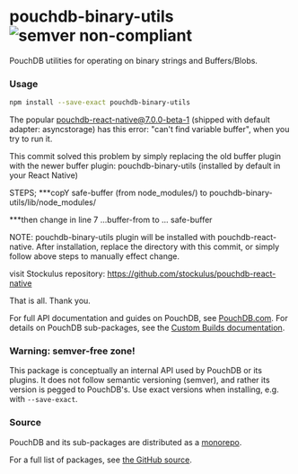pouchdb-binary-utils ![semver non-compliant](https://img.shields.io/badge/semver-non--compliant-red.svg)
======

PouchDB utilities for operating on binary strings and Buffers/Blobs.

### Usage

```bash
npm install --save-exact pouchdb-binary-utils
```
The popular pouchdb-react-native@7.0.0-beta-1 (shipped with default adapter: asyncstorage) has this error:
"can't find variable buffer",
when you try to run it.

This commit solved this problem by simply replacing the old buffer plugin with the newer buffer plugin: pouchdb-binary-utils (installed by default in your React Native)

STEPS;
***copY safe-buffer (from node_modules/) to
pouchdb-binary-utils/lib/node_modules/

***then change in line 7
...buffer-from
to ... safe-buffer

NOTE: pouchdb-binary-utils plugin will be installed with pouchdb-react-native. After installation, replace the directory with this commit, or simply follow above steps to manually effect change.

visit Stockulus repository: https://github.com/stockulus/pouchdb-react-native

That is all. Thank you.

For full API documentation and guides on PouchDB, see [PouchDB.com](http://pouchdb.com/). For details on PouchDB sub-packages, see the [Custom Builds documentation](http://pouchdb.com/custom.html).

### Warning: semver-free zone!

This package is conceptually an internal API used by PouchDB or its plugins. It does not follow semantic versioning (semver), and rather its version is pegged to PouchDB's. Use exact versions when installing, e.g. with `--save-exact`.

### Source

PouchDB and its sub-packages are distributed as a [monorepo](https://github.com/babel/babel/blob/master/doc/design/monorepo.md).

For a full list of packages, see [the GitHub source](https://github.com/pouchdb/pouchdb/tree/master/packages).


